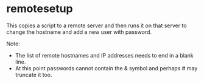 # remotesetup
This copies a script to a remote server and then runs it on that server to change the hostname and add a new user with password.  

Note:
- The list of remote hostnames and IP addresses needs to end in a blank line.
- At this point passwords cannot contain the & symbol and perhaps # may truncate it too.
